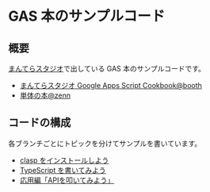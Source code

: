 # GAS 本のサンプルコード
## 概要

[まんてらスタジオ](https://studio.manntera.com/)で出している GAS 本のサンプルコードです。

* [まんてらスタジオ Google Apps Script Cookbook@booth](https://manntera.booth.pm/items/2457200)
* [単体の本@zenn](https://zenn.dev/yumechi/books/ae61039114841f)

## コードの構成

各ブランチごとにトピックを分けてサンプルを書いています。

* [clasp をインストールしよう](https://github.com/yumechi/clasp-start/tree/hello-clasp)
* [TypeScript を書いてみよう](https://github.com/yumechi/clasp-start/tree/hello-typescript)
* [応用編「APIを叩いてみよう」](https://github.com/yumechi/clasp-start/tree/challenge-call-api)

